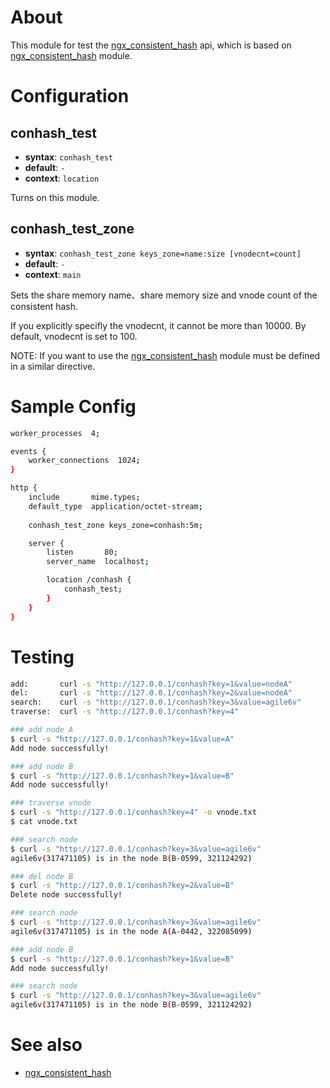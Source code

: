 About
========

This module for test the [ngx_consistent_hash][] api,  which is based on [ngx_consistent_hash][] module.


Configuration
========

conhash_test
----


* **syntax**:  `conhash_test`
* **default**: `-`
* **context**: `location`

Turns on this module.

conhash_test_zone
----


* **syntax**: `conhash_test_zone keys_zone=name:size [vnodecnt=count]`
* **default**: `-`
* **context**: `main`

Sets the share memory name、share memory size and vnode count of the consistent hash.

If you explicitly specifly the vnodecnt, it cannot be more than 10000. By default, vnodecnt is set to 100.

NOTE: If you want to use the [ngx_consistent_hash][] module must be defined in a similar directive.

Sample Config
========

```bash
worker_processes  4;

events {
    worker_connections  1024;
}

http {
    include       mime.types;
    default_type  application/octet-stream;
    
    conhash_test_zone keys_zone=conhash:5m;

    server {
        listen       80;
        server_name  localhost;

        location /conhash {
            conhash_test;
        }
    }
}
```

Testing
========

```bash
add:       curl -s "http://127.0.0.1/conhash?key=1&value=nodeA"
del:       curl -s "http://127.0.0.1/conhash?key=2&value=nodeA"
search:    curl -s "http://127.0.0.1/conhash?key=3&value=agile6v"
traverse:  curl -s "http://127.0.0.1/conhash?key=4"

### add node A
$ curl -s "http://127.0.0.1/conhash?key=1&value=A"
Add node successfully!

### add node B
$ curl -s "http://127.0.0.1/conhash?key=1&value=B"
Add node successfully!

### traverse vnode
$ curl -s "http://127.0.0.1/conhash?key=4" -o vnode.txt
$ cat vnode.txt

### search node
$ curl -s "http://127.0.0.1/conhash?key=3&value=agile6v"
agile6v(317471105) is in the node B(B-0599, 321124292)

### del node B
$ curl -s "http://127.0.0.1/conhash?key=2&value=B"
Delete node successfully!

### search node
$ curl -s "http://127.0.0.1/conhash?key=3&value=agile6v"
agile6v(317471105) is in the node A(A-0442, 322085099)

### add node B
$ curl -s "http://127.0.0.1/conhash?key=1&value=B"
Add node successfully!

### search node
$ curl -s "http://127.0.0.1/conhash?key=3&value=agile6v"
agile6v(317471105) is in the node B(B-0599, 321124292)

```

See also
========
* [ngx_consistent_hash][]

[ngx_consistent_hash]: https://github.com/agile6v/ngx_consistent_hash


